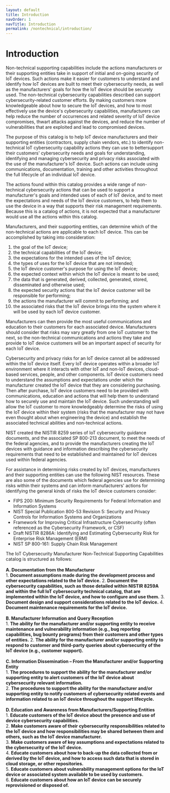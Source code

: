 ```yaml
---
layout: default
title: Introduction
navOrder: 1
navTitle: Introduction
permalink: /nontechnical/introduction/
---
```


# Introduction

Non-technical supporting capabilities include the actions manufacturers or their supporting entities take in support of initial and on-going security of IoT devices. Such actions make it easier for customers to understand and identify how IoT devices are built to meet their cybersecurity needs, as well as the manufacturers&#39; goals for how the IoT device should be securely used. The non-technical cybersecurity capabilities described can support cybersecurity-related customer efforts. By making customers more knowledgeable about how to secure the IoT devices, and how to most effectively use the device&#39;s cybersecurity capabilities, manufacturers can help reduce the number of occurrences and related severity of IoT device compromises, thwart attacks against the devices, and reduce the number of vulnerabilities that are exploited and lead to compromised devices.

The purpose of this catalog is to help IoT device manufacturers and their supporting entities (contractors, supply chain vendors, etc.) to identify non-technical IoT cybersecurity capability actions they can use to bettersupport their customers&#39; cybersecurity needs and goals for understanding, identifying and managing cybersecurity and privacy risks associated with the use of the manufacturer&#39;s IoT device. Such actions can include using communications, documentation, training and other activities throughout the full lifecycle of an individual IoT device.

The actions found within this catalog provides a wide range of non-technical cybersecurity actions that can be used to support a manufacturer&#39;s goals and intended uses of each of IoT device, and to meet the expectations and needs of the IoT device customers, to help them to use the device in a way that supports their risk management requirements. Because this is a catalog of actions, it is not expected that a manufacturer would use all the actions within this catalog.

Manufacturers, and their supporting entities, can determine which of the non-technical actions are applicable to each IoT device. This can be accomplished by taking into consideration:

1) the goal of the IoT device;<br/>
2) the technical capabilities of the IoT device;<br/>
3) the expectations for the intended uses of the IoT device;<br/>
4) the types of uses for the IoT device that are not intended;<br/>
5) the IoT device customer&#39;s purpose for using the IoT device;<br/>
6) the expected context within which the IoT device is meant to be used;<br/>
7) the data that is generated, derived, collected, generated, stored, disseminated and otherwise used;<br/>
8) the expected security actions that the IoT device customer will be responsible for performing;<br/>
9) the actions the manufacturer will commit to performing; and<br/>
10) the associated risks that the IoT device brings into the system where it will be used by each IoT device customer.<br/>

Manufacturers can then provide the most useful communications and education to their customers for each associated device. Manufacturers should consider that risks may vary greatly from one IoT customer to the next, so the non-technical communications and actions they take and provide to IoT device customers will be an important aspect of security for each IoT device.

Cybersecurity and privacy risks for an IoT device cannot all be addressed within the IoT device itself. Every IoT device operates within a broader IoT environment where it interacts with other IoT and non-IoT devices, cloud-based services, people, and other components. IoT device customers need to understand the assumptions and expectations under which the manufacturer created the IoT device that they are considering purchasing. Then after purchase, IoT device customers need to be provided with communications, education and actions that will help them to understand how to securely use and maintain the IoT device. Such understanding will allow the IoT customer to more knowledgeably determine the risks of using the IoT device within their system (risks that the manufacturer may not have even thought about when engineering the device) and establish the associated technical abilities and non-technical actions.

NIST created the NISTIR 8259 series of IoT cybersecurity guidance documents, and the associated SP 800-213 document, to meet the needs of the federal agencies, and to provide the manufacturers creating the IoT devices with guidance and information describing the cybersecurity requirements that need to be established and maintained for IoT devices used within federal agencies.

For assistance in determining risks created by IoT devices, manufacturers and their supporting entities can use the following NIST resources. These are also some of the documents which federal agencies use for determining risks within their systems and can inform manufacturers&#39; actions for identifying the general kinds of risks the IoT device customers consider:

- FIPS 200: Minimum Security Requirements for Federal Information and Information Systems
- NIST Special Publication 800-53 Revision 5: Security and Privacy Controls for Information Systems and Organizations
- Framework for Improving Critical Infrastructure Cybersecurity (often referenced as the Cybersecurity Framework, or CSF)
- Draft NISTIR 8286A: Identifying and Estimating Cybersecurity Risk for Enterprise Risk Management (ERM)
- NIST SP 800-161: Supply Chain Risk Management

The IoT Cybersecurity Manufacturer Non-Technical Supporting Capabilities catalog is structured as follows:<br/><br/>
  **A. Documentation from the Manufacturer**<br/>
    1. **Document assumptions made during the development process and other expectations related to the IoT device.**
    2. **Document the cybersecurity capabilities, such as those detailed within NISTIR 8259A and within the full IoT cybersecurity technical catalog, that are  implemented within the IoT device, and how to configure and use them.** 
    3. **Document design and support considerations related to the IoT device.** 
    4. **Document maintenance requirements for the IoT device.**<br/><br/> 
  **B. Manufacturer Information and Query Reception**<br/>
    1. **The ability for the manufacturer and/or supporting entity to receive maintenance and vulnerability information (e.g., bug reporting capabilities, bug bounty programs) from their customers and other types of entities.** 
    2. **The ability for the manufacturer and/or supporting entity to respond to customer and third-party queries about cybersecurity of the IoT device (e.g., customer support).**<br/><br/> 
  **C. Information Dissemination – From the Manufacturer and/or Supporting Entity**<br/>
    1. **The procedures to support the ability for the manufacturer and/or supporting entity to alert customers of the IoT device about cybersecurity relevant information.**<br/>
    2. **The procedures to support the ability for the manufacturer and/or supporting entity to notify customers of cybersecurity related events and information related to an IoT device throughout the support lifecycle.**<br/><br/>
  **D. Education and Awareness from Manufacturers/Supporting Entities**<br/>
    1. **Educate customers of the IoT device about the presence and use of device cybersecurity capabilities.**<br/>
    2. **Make customers aware of their cybersecurity responsibilities related to the IoT device and how responsibilities may be shared between them and others, such as the IoT device manufacturer.**<br/>
    3. **Make customers aware of key assumptions and expectations related to the cybersecurity of the IoT device.**<br/>
    4. **Educate customers about how to back-up the data collected from or derived by the IoT device, and how to access such data that is stored in cloud storage, or other repositories.**<br/>
    5. **Educate customers about vulnerability management options for the IoT device or associated system available to be used by customers.**<br/>
    6. **Educate customers about how an IoT device can be securely reprovisioned or disposed of.**<br/><br/>
